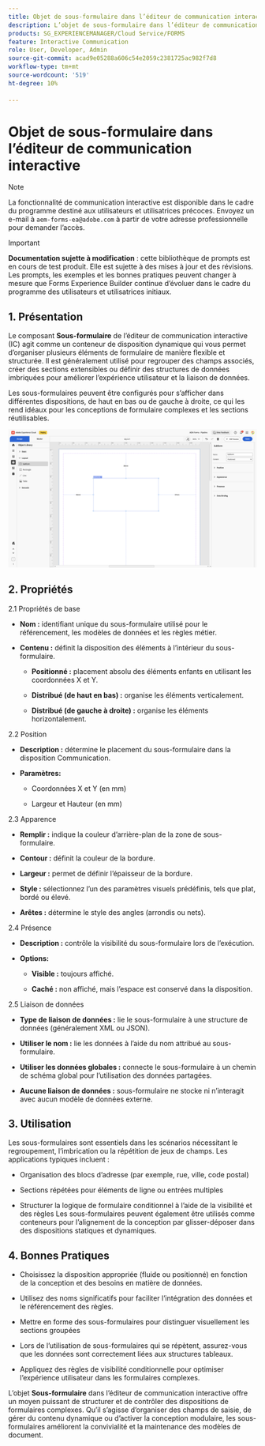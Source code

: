 ```yaml
---
title: Objet de sous-formulaire dans l’éditeur de communication interactive
description: L’objet de sous-formulaire dans l’éditeur de communication interactive d’AEM Forms vous permet d’organiser plusieurs éléments de formulaire de manière flexible et structurée.
products: SG_EXPERIENCEMANAGER/Cloud Service/FORMS
feature: Interactive Communication
role: User, Developer, Admin
source-git-commit: acad9e05288a606c54e2059c2381725ac982f7d8
workflow-type: tm+mt
source-wordcount: '519'
ht-degree: 10%

---
```



# Objet de sous-formulaire dans l’éditeur de communication interactive

>[!NOTE]
>
> La fonctionnalité de communication interactive est disponible dans le cadre du programme destiné aux utilisateurs et utilisatrices précoces. Envoyez un e-mail à `aem-forms-ea@adobe.com` à partir de votre adresse professionnelle pour demander l’accès.

>[!IMPORTANT]
>
> **Documentation sujette à modification** : cette bibliothèque de prompts est en cours de test produit. Elle est sujette à des mises à jour et des révisions. Les prompts, les exemples et les bonnes pratiques peuvent changer à mesure que Forms Experience Builder continue d’évoluer dans le cadre du programme des utilisateurs et utilisatrices initiaux.

## &#x200B;1. Présentation

Le composant **Sous-formulaire** de l’éditeur de communication interactive (IC) agit comme un conteneur de disposition dynamique qui vous permet d’organiser plusieurs éléments de formulaire de manière flexible et structurée. Il est généralement utilisé pour regrouper des champs associés, créer des sections extensibles ou définir des structures de données imbriquées pour améliorer l’expérience utilisateur et la liaison de données.

Les sous-formulaires peuvent être configurés pour s’afficher dans différentes dispositions, de haut en bas ou de gauche à droite, ce qui les rend idéaux pour les conceptions de formulaire complexes et les sections réutilisables.

![Rechercher un document IC](/help/forms/interactive-communication/assets/subform.png)

## &#x200B;2. Propriétés

2.1 Propriétés de base

- **Nom :** identifiant unique du sous-formulaire utilisé pour le référencement, les modèles de données et les règles métier.

- **Contenu :** définit la disposition des éléments à l’intérieur du sous-formulaire.

   - **Positionné :** placement absolu des éléments enfants en utilisant les coordonnées X et Y.

   - **Distribué (de haut en bas) :** organise les éléments verticalement.

   - **Distribué (de gauche à droite) :** organise les éléments horizontalement.

2.2 Position

- **Description :** détermine le placement du sous-formulaire dans la disposition Communication.

- **Paramètres:**

   - Coordonnées X et Y (en mm)

   - Largeur et Hauteur (en mm)

2.3 Apparence

- **Remplir :** indique la couleur d’arrière-plan de la zone de sous-formulaire.

- **Contour :** définit la couleur de la bordure.

- **Largeur :** permet de définir l’épaisseur de la bordure.

- **Style :** sélectionnez l’un des paramètres visuels prédéfinis, tels que plat, bordé ou élevé.

- **Arêtes :** détermine le style des angles (arrondis ou nets).

2.4 Présence

- **Description :** contrôle la visibilité du sous-formulaire lors de l’exécution.

- **Options:**

   - **Visible :** toujours affiché.

   - **Caché :** non affiché, mais l’espace est conservé dans la disposition.

2.5 Liaison de données

- **Type de liaison de données :** lie le sous-formulaire à une structure de données (généralement XML ou JSON).

- **Utiliser le nom :** lie les données à l’aide du nom attribué au sous-formulaire.

- **Utiliser les données globales :** connecte le sous-formulaire à un chemin de schéma global pour l’utilisation des données partagées.

- **Aucune liaison de données :** sous-formulaire ne stocke ni n’interagit avec aucun modèle de données externe.

## &#x200B;3. Utilisation

Les sous-formulaires sont essentiels dans les scénarios nécessitant le regroupement, l’imbrication ou la répétition de jeux de champs. Les applications typiques incluent :

- Organisation des blocs d’adresse (par exemple, rue, ville, code postal)

- Sections répétées pour éléments de ligne ou entrées multiples

- Structurer la logique de formulaire conditionnel à l’aide de la visibilité et des règles
Les sous-formulaires peuvent également être utilisés comme conteneurs pour l’alignement de la conception par glisser-déposer dans des dispositions statiques et dynamiques.

## &#x200B;4. Bonnes Pratiques

- Choisissez la disposition appropriée (fluide ou positionné) en fonction de la conception et des besoins en matière de données.

- Utilisez des noms significatifs pour faciliter l’intégration des données et le référencement des règles.

- Mettre en forme des sous-formulaires pour distinguer visuellement les sections groupées

- Lors de l’utilisation de sous-formulaires qui se répètent, assurez-vous que les données sont correctement liées aux structures tableaux.

- Appliquez des règles de visibilité conditionnelle pour optimiser l’expérience utilisateur dans les formulaires complexes.

L’objet **Sous-formulaire** dans l’éditeur de communication interactive offre un moyen puissant de structurer et de contrôler des dispositions de formulaires complexes. Qu’il s’agisse d’organiser des champs de saisie, de gérer du contenu dynamique ou d’activer la conception modulaire, les sous-formulaires améliorent la convivialité et la maintenance des modèles de document.


